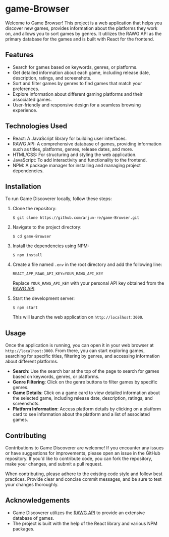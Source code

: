 # game-Browser

Welcome to Game Browser! This project is a web application that helps you discover new games, provides information about the platforms they work on, and allows you to sort games by genres. It utilizes the RAWG API as the primary database for the games and is built with React for the frontend.

## Features

- Search for games based on keywords, genres, or platforms.
- Get detailed information about each game, including release date, description, ratings, and screenshots.
- Sort and filter games by genres to find games that match your preferences.
- Explore information about different gaming platforms and their associated games.
- User-friendly and responsive design for a seamless browsing experience.

## Technologies Used

- React: A JavaScript library for building user interfaces.
- RAWG API: A comprehensive database of games, providing information such as titles, platforms, genres, release dates, and more.
- HTML/CSS: For structuring and styling the web application.
- JavaScript: To add interactivity and functionality to the frontend.
- NPM: A package manager for installing and managing project dependencies.

## Installation

To run Game Discoverer locally, follow these steps:

1. Clone the repository:

   ```
   $ git clone https://github.com/arjun-re/game-Browser.git
   ```

2. Navigate to the project directory:

   ```
   $ cd game-Browser
   ```

3. Install the dependencies using NPM:

   ```
   $ npm install
   ```

4. Create a file named `.env` in the root directory and add the following line:

   ```
   REACT_APP_RAWG_API_KEY=YOUR_RAWG_API_KEY
   ```

   Replace `YOUR_RAWG_API_KEY` with your personal API key obtained from the [RAWG API](https://rawg.io/apidocs).

5. Start the development server:

   ```
   $ npm start
   ```

   This will launch the web application on `http://localhost:3000`.

## Usage

Once the application is running, you can open it in your web browser at `http://localhost:3000`. From there, you can start exploring games, searching for specific titles, filtering by genres, and accessing information about different platforms.

- **Search**: Use the search bar at the top of the page to search for games based on keywords, genres, or platforms.
- **Genre Filtering**: Click on the genre buttons to filter games by specific genres.
- **Game Details**: Click on a game card to view detailed information about the selected game, including release date, description, ratings, and screenshots.
- **Platform Information**: Access platform details by clicking on a platform card to see information about the platform and a list of associated games.

## Contributing

Contributions to Game Discoverer are welcome! If you encounter any issues or have suggestions for improvements, please open an issue in the GitHub repository. If you'd like to contribute code, you can fork the repository, make your changes, and submit a pull request.

When contributing, please adhere to the existing code style and follow best practices. Provide clear and concise commit messages, and be sure to test your changes thoroughly.

## Acknowledgements

- Game Discoverer utilizes the [RAWG API](https://rawg.io/apidocs) to provide an extensive database of games.
- The project is built with the help of the React library and various NPM packages.
